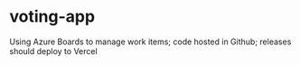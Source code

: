 # voting-app

Using Azure Boards to manage work items; code hosted in Github; releases should deploy to Vercel
